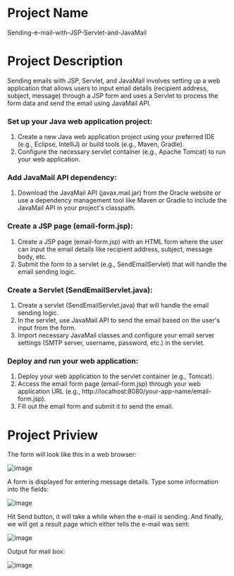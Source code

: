 # Project Name
Sending-e-mail-with-JSP-Servlet-and-JavaMail

# Project Description
Sending emails with JSP, Servlet, and JavaMail involves setting up a web application that allows users to input email details (recipient address, subject, message) through a JSP form and uses a Servlet to process the form data and send the email using JavaMail API.



### Set up your Java web application project:
1. Create a new Java web application project using your preferred IDE (e.g., Eclipse, IntelliJ) or build tools (e.g., Maven, Gradle).
2. Configure the necessary servlet container (e.g., Apache Tomcat) to run your web application.

### Add JavaMail API dependency:
1. Download the JavaMail API (javax.mail.jar) from the Oracle website or use a dependency management tool like Maven or Gradle to include the JavaMail API in your project's classpath.
   
### Create a JSP page (email-form.jsp):
1. Create a JSP page (email-form.jsp) with an HTML form where the user can input the email details like recipient address, subject, message body, etc.
2. Submit the form to a servlet (e.g., SendEmailServlet) that will handle the email sending logic.

### Create a Servlet (SendEmailServlet.java):
1. Create a servlet (SendEmailServlet.java) that will handle the email sending logic.
2. In the servlet, use JavaMail API to send the email based on the user's input from the form.
3. Import necessary JavaMail classes and configure your email server settings (SMTP server, username, password, etc.) in the servlet.

### Deploy and run your web application:
1. Deploy your web application to the servlet container (e.g., Tomcat).
2. Access the email form page (email-form.jsp) through your web application URL (e.g., http://localhost:8080/your-app-name/email-form.jsp).
3. Fill out the email form and submit it to send the email.

# Project Priview
The form will look like this in a web browser:

![image](https://github.com/saiinfo/Sending-e-mail-with-JSP-Servlet-and-JavaMail/assets/26924010/2d83ecf9-12a5-4223-a47e-78d129d9b574)

A form is displayed for entering message details. Type some information into the fields:

![image](https://github.com/saiinfo/Sending-e-mail-with-JSP-Servlet-and-JavaMail/assets/26924010/17c5a69c-b40c-4cc4-81c5-1003bc1d7d48)

Hit Send button, it will take a while when the e-mail is sending. And finally, we will get a result page which either tells the e-mail was sent:

![image](https://github.com/saiinfo/Sending-e-mail-with-JSP-Servlet-and-JavaMail/assets/26924010/f89f58df-43f0-415c-ae62-f6e2c50f77fa)


Output for mail box:

![image](https://github.com/saiinfo/Sending-e-mail-with-JSP-Servlet-and-JavaMail/assets/26924010/3259cd62-ef84-4969-91e5-924a97839bc0)







 
